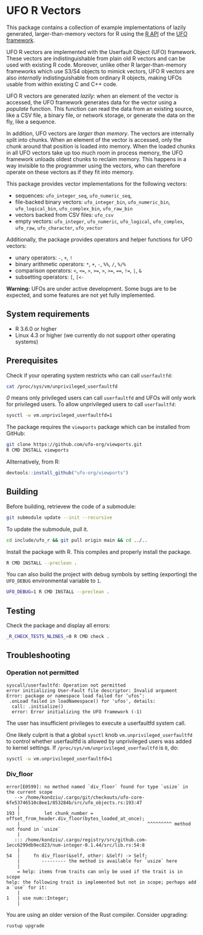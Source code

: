 # UFO R Vectors

This package contains a collection of example implementations of lazily
generated, larger-than-memory vectors for R using the [R
API](https://github.com/ufo-org/ufo-r) of the [UFO
framework](https://github.com/ufo-org/ufo-core).

UFO R vectors are implemented with the Userfault Object (UFO) framework. These
vectors are indistinguishable from plain old R vectors and can be used with
existing R code. Moreover, unlike other R larger-than-memory frameworks which
use S3/S4 objects to mimick vectors, UFO R vectors are also *internally*
indistinguishable from ordinary R objects, making UFOs usable from within
existing C and C++ code.

UFO R vectors are generated *lazily*: when an element of the vector is accessed,
the UFO framework generates data for the vector using a *populate* function.
This function can read the data from an existing source, like a CSV file, a
binary file, or network storage, or generate the data on the fly, like a
sequence. 

In addition, UFO vectors are *larger than memory*. The vectors are internally
split into chunks. When an element of the vector is accessed, only the chunk
around that position is loaded into memory. When the loaded chunks in all UFO
vectors take up too much room in process memory, the UFO framework unloads
oldest chunks to reclaim memory. This happens in a way invisible to the
programmer using the vectors, who can therefore operate on these vectors as if
they fit into memory.

This package provides vector implementations for the following vectors:

* sequences: `ufo_integer_seq`, `ufo_numeric_seq`,
* file-backed binary vectors: `ufo_integer_bin`, `ufo_numeric_bin`,
  `ufo_logical_bin`, `ufo_complex_bin`, `ufo_raw_bin` 
* vectors backed from CSV files: `ufo_csv`
* empty vectors: `ufo_integer`, `ufo_numeric`, `ufo_logical`, `ufo_complex`,
  `ufo_raw`, `ufo_character`, `ufo_vector`

Additionally, the package provides operators and helper functions for UFO
vectors: 

 * unary operators: `-`, `+`, `!`
 * binary arithmetic operators: `*`, `+`, `-`, `%%`, `/`, `%/%`
 * comparison operators: `<`, `<=`, `>`, `>=`, `>`, `>=`, `==`, `!=`, `|`, `&`
 * subsetting operators: `[`, `[<-`

**Warning:** UFOs are under active development. Some bugs are to be expected,
and some features are not yet fully implemented. 

## System requirements

- R 3.6.0 or higher
- Linux 4.3 or higher (we currently do not support other operating systems)

## Prerequisites

Check if your operating system restricts who can call `userfaultfd`:

```bash
cat /proc/sys/vm/unprivileged_userfaultfd
```

*0* means only privileged users can call `userfaultfd` and UFOs will only work
for privileged users. To allow unprivileged users to call `userfaultfd`:

```bash
sysctl -w vm.unprivileged_userfaultfd=1
```

The package requires the `viewports` package which can be installed from GitHub:

```bash
git clone https://github.com/ufo-org/viewports.git
R CMD INSTALL viewports
```

Allternatively, from R:

```R
devtools::install_github("ufo-org/viewports")
```

## Building

Before building, retrievew the code of a submodule:

```bash
git submodule update --init --recursive
```

To update the submodule, pull it.

```bash
cd include/ufo_r && git pull origin main && cd ../..
```

Install the package with R. This compiles and properly install the package.

```bash
R CMD INSTALL --preclean .
```

You can also build the project with debug symbols by setting (exporting) the
`UFO_DEBUG` environmental variable to `1`.

```bash
UFO_DEBUG=1 R CMD INSTALL --preclean .
```

## Testing

Check the package and display all errors:

```bash
_R_CHECK_TESTS_NLINES_=0 R CMD check .
```

## Troubleshooting

### Operation not permitted

```
syscall/userfaultfd: Operation not permitted
error initializing User-Fault file descriptor: Invalid argument
Error: package or namespace load failed for ‘ufos’:
 .onLoad failed in loadNamespace() for 'ufos', details:
  call: .initialize()
  error: Error initializing the UFO framework (-1)
```

The user has insufficient privileges to execute a userfaultfd system call. 

One likely culprit is that a global `sysctl` knob `vm.unprivileged_userfaultfd` to
control whether userfaultfd is allowed by unprivileged users was added to kernel
settings. If `/proc/sys/vm/unprivileged_userfaultfd` is `0`, do:

```bash
sysctl -w vm.unprivileged_userfaultfd=1
```

### Div_floor

```
error[E0599]: no method named `div_floor` found for type `usize` in the current scope
   --> /home/kondziu/.cargo/git/checkouts/ufo-core-6fe53746510c8ee1/853284b/src/ufo_objects.rs:193:47
    |
193 |         let chunk_number = offset_from_header.div_floor(bytes_loaded_at_once);
    |                                               ^^^^^^^^^ method not found in `usize`
    |
   ::: /home/kondziu/.cargo/registry/src/github.com-1ecc6299db9ec823/num-integer-0.1.44/src/lib.rs:54:8
    |
54  |     fn div_floor(&self, other: &Self) -> Self;
    |        --------- the method is available for `usize` here
    |
    = help: items from traits can only be used if the trait is in scope
help: the following trait is implemented but not in scope; perhaps add a `use` for it:
    |
1   | use num::Integer;
    |
```

You are using an older version of the Rust compiler. Consider upgrading:

```
rustup upgrade
```